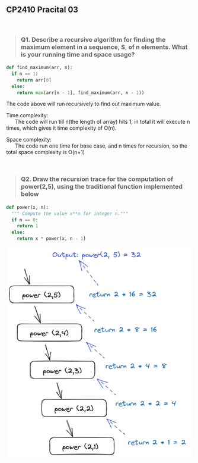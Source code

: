 ## CP2410 Pracital 03

<br>

> ### Q1. Describe a recursive algorithm for finding the maximum element in a sequence, S, of n elements. What is your running time and space usage?  

``` python
def find_maximum(arr, n):
  if n == 1:
    return arr[0]
  else:
    return max(arr[n - 1], find_maximum(arr, n - 1))
```
The code above will run recursively to find out maximum value.  

Time complexity:  
&nbsp;&nbsp;&nbsp;&nbsp;&nbsp;&nbsp;The code will run till n(the length of array) hits 1, in total it will execute n times, which gives it time complexity of O(n).  

Space complexity:  
&nbsp;&nbsp;&nbsp;&nbsp;&nbsp;&nbsp;The code run one time for base case, and n times for recursion, so the total space complexity is O(n+1)  

<br>

> ### Q2. Draw the recursion trace for the computation of power(2,5), using the traditional function implemented below 

``` python
def power(x, n):
  """ Compute the value x**n for integer n."""
  if n == 0:
    return 1
  else:
    return x * power(x, n - 1)
```
![Q2 image](./q2_image.png)